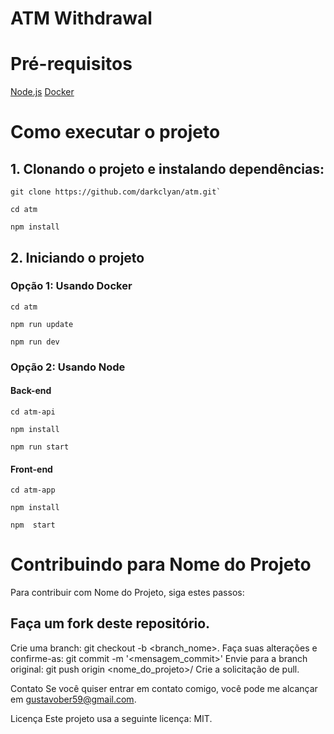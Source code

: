 # ATM Withdrawal

# Pré-requisitos

[Node.js](https://nodejs.org/en/download)
[Docker](https://www.docker.com/get-started/)

# Como executar o projeto

## 1. Clonando o projeto e instalando dependências:

```
git clone https://github.com/darkclyan/atm.git`
```

```
cd atm
```

```
npm install
```

## 2. Iniciando o projeto

### Opção 1: Usando Docker

```
cd atm
```

```
npm run update
```

```
npm run dev
```

### Opção 2: Usando Node

#### Back-end

```
cd atm-api
```

```
npm install
```

```
npm run start
```

#### Front-end

```
cd atm-app
```

```
npm install
```

```
npm  start
```

# Contribuindo para Nome do Projeto

Para contribuir com Nome do Projeto, siga estes passos:

## Faça um fork deste repositório.

Crie uma branch: git checkout -b <branch_nome>.
Faça suas alterações e confirme-as: git commit -m '<mensagem_commit>'
Envie para a branch original: git push origin <nome_do_projeto>/<local>
Crie a solicitação de pull.

Contato
Se você quiser entrar em contato comigo, você pode me alcançar em <gustavober59@gmail.com>.

Licença
Este projeto usa a seguinte licença: MIT.
